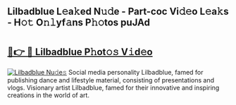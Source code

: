## Lilbadblue L𝚎a𝚔ed N𝚞𝚍e - Part-coc Vi𝚍𝚎o L𝚎a𝚔s - H𝚘𝚝 O𝚗𝚕yf𝚊ns P𝚑𝚘tos puJAd

# <h2><a href="http://kf33ua0.oniu.top/?m=Lilbadblue">🔗👉 🔴 Lilbadblue P𝚑ot𝚘𝚜 V𝚒d𝚎o</a></h2>

[![Lilbadblue Nu𝚍e𝚜](https://i.imgur.com/0qMVB7G.gif)](http://kf33ua0.oniu.top/?m=Lilbadblue)
Social media personality Lilbadblue, famed for publishing dance and lifestyle material, consisting of presentations and vlogs. Visionary artist Lilbadblue, famed for their innovative and inspiring creations in the world of art.  
